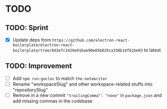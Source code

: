 # TODO

## TODO: Sprint

* [x] Update deps from `https://github.com/electron-react-boilerplate/electron-react-boilerplate/tree/8d3efc1426e91bae90e85b829ca338b14f61be03` to latest

## TODO: Improvement

* [ ] Add `npm run:gocloc` to match `the-notewriter`
* [ ] Rename "workspaceSlug" and other workspace-related stuffs into "repositorySlug"
* [ ] Remove in a new commit `"trailingComma": "none"` in `package.json` and add missing commas in the codebase
